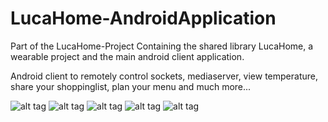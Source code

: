# LucaHome-AndroidApplication
Part of the LucaHome-Project
Containing the shared library LucaHome, a wearable project and the main android client application.

Android client to remotely control sockets, mediaserver, view temperature, share your shoppinglist, plan your menu and much more...

![alt tag](https://github.com/Gu3pardo/LucaHome-AndroidApplication/blob/master/screenshots/image001.png)
![alt tag](https://github.com/Gu3pardo/LucaHome-AndroidApplication/blob/master/screenshots/image002.png)
![alt tag](https://github.com/Gu3pardo/LucaHome-AndroidApplication/blob/master/screenshots/image003.png)
![alt tag](https://github.com/Gu3pardo/LucaHome-AndroidApplication/blob/master/screenshots/image004.png)
![alt tag](https://github.com/Gu3pardo/LucaHome-AndroidApplication/blob/master/screenshots/image005.png)